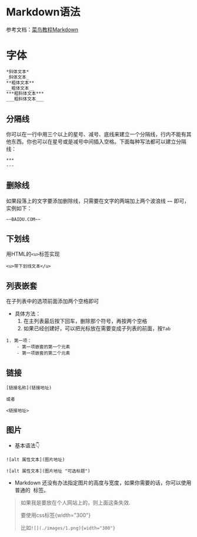 # Markdown语法

参考文档：[菜鸟教程Markdown](https://www.runoob.com/markdown/md-tutorial.html)

# 字体

```markdown
*斜体文本*
_斜体文本_
**粗体文本**
__粗体文本__
***粗斜体文本***
___粗斜体文本___
```

## 分隔线

你可以在一行中用三个以上的星号、减号、底线来建立一个分隔线，行内不能有其他东西。你也可以在星号或是减号中间插入空格。下面每种写法都可以建立分隔线：

```markdown
***
---
```

## 删除线

如果段落上的文字要添加删除线，只需要在文字的两端加上两个波浪线 **`~~`** 即可，实例如下：

```
~~BAIDU.COM~~
```

## 下划线

用HTML的`<u>`标签实现

```
<u>带下划线文本</u>
```

## 列表嵌套

在子列表中的选项前面添加两个空格即可

* 具体方法：
  1. 在主列表最后按下回车，删除那个符号，再按两个空格
  2. 如果已经创建好，可以把光标放在需要变成子列表的前面，按`Tab`

```
1. 第一项：
    - 第一项嵌套的第一个元素
    - 第一项嵌套的第二个元素
```

## 链接

```
[链接名称](链接地址)

或者

<链接地址>
```

## 图片

* 基本语法👇

```
![alt 属性文本](图片地址)

![alt 属性文本](图片地址 "可选标题")
```



* Markdown 还没有办法指定图片的高度与宽度，如果你需要的话，你可以使用普通的 <img> 标签。

>  如果我是要放在个人网站上的，则上面这条失效.
>
> 要使用css标签{width="300"}
>
> 比如`![](./images/1.png){width="300"}`
>
> 

